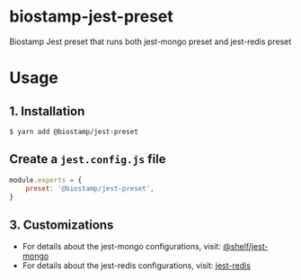 # biostamp-jest-preset
Biostamp Jest preset that runs both jest-mongo preset and jest-redis preset

# Usage
## 1. Installation
```sh-session
$ yarn add @biostamp/jest-preset
```

## Create a `jest.config.js` file
```javascript
module.exports = {
	preset: '@biostamp/jest-preset',
}
```

## 3. Customizations
- For details about the jest-mongo configurations, visit: [@shelf/jest-mongo](https://github.com/shelfio/jest-mongodb)
- For details about the jest-redis configurations, visit: [jest-redis](https://github.com/elonsalfati/jest-redis)
